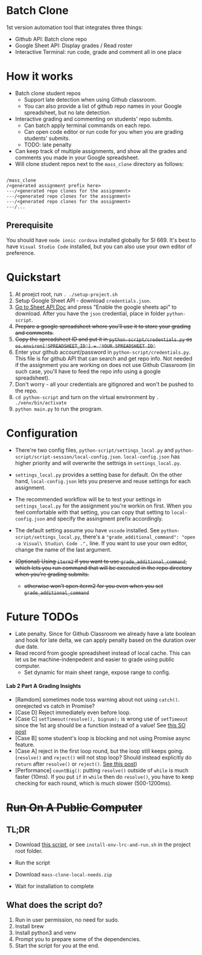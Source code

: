 # Batch Clone

1st version automation tool that integrates three things:
- Github API: Batch clone repo
- Google Sheet API: Display grades / Read roster
- Interactive Terminal: run code, grade and comment all in one place

# How it works

- Batch clone student repos
  - Support late detection when using Github classroom.
  - You can also provide a list of github repo names in your Google spreadsheet, but no late detection.
- Interactive grading and commenting on students' repo submits.
  - Can batch apply terminal commands on each repo.
  - Can open code editor or run code for you when you are grading students' submits.
  - TODO: late penalty
- Can keep track of multiple assignments, and show all the grades and comments you made in your Google spreadsheet.
- Will clone student repos next to the `mass_clone` directory as follows:

```

/mass_clone
/<generated assignment prefix here>
---/<generated repo clones for the assignment>
---/<generated repo clones for the assignment>
---/<generated repo clones for the assignment>
---/...

```

## Prerequisite

You should have `node ionic cordova` installed globally for SI 669. It's best to have `Visual Studio Code` installed, but you can also use your own editor of preference.

# Quickstart

1. At proejct root, run `. ./setup-project.sh`
2. Setup Google Sheet API - download `credentials.json`.
  1. [Go to Sheet API Doc](https://developers.google.com/sheets/api/quickstart/python) and press "Enable the google sheets api" to download. After you have the `json` credential, place in folder `python-script`.
  1. ~~Prepare a google spreadsheet where you'll use it to store your grading and comments.~~
  1. ~~Copy the spreadsheet ID and put it in `python-script/credentials.py` as `os.environ['SPREADSHEET_ID'] = 'YOUR SPREADSHEET ID'`~~
3. Enter your github account/password in `python-script/credentials.py`. This file is for github API that can search and get repo info. Not needed if the assignment you are working on does not use Github Classroom (in such case, you'll have to feed the repo info using a google spreadsheet).
  1. Don't worry - all your credentials are gitignored and won't be pushed to the repo.
4. `cd python-script` and turn on the virtual environment by `. ./venv/bin/activate`
5. `python main.py` to run the program.

# Configuration

- There're two config files, `python-script/settings_local.py` and `python-script/script-session/local-config.json`. `local-config.json` has higher priority and will overwrite the settnigs in `settings_local.py`.
- `settings_local.py` provides a setting base for default. On the other hand, `local-config.json` lets you preserve and reuse settings for each assignment.
- The recommended workflow will be to test your settings in `settings_local.py` for the assignment you're workin on first. When you feel comfortable with that setting, you can copy that setting to `local-config.json` and specify the assingment prefix accordingly.

- The default setting assume you have `vscode` installed. See `python-script/settings_local.py`, there's a `"grade_additional_command": "open -a Visual\ Studio\ Code .",` line. If you want to use your own editor, change the name of the last argument.

- ~~(Optional) Using `iterm2` if you want to use `grade_additional_command`, which lets you run command that will be executed in the repo directory when you're grading submits.~~
  - ~~otherwise won't open iterm2 for you even when you set `grade_additional_command`~~


# Future TODOs

- Late penalty. Since for Github Classroom we already have a late boolean and hook for late delta, we can apply penalty based on the duration over due date.
- Read record from google spreadsheet instead of local cache. This can let us be machine-indenpedent and easier to grade using public computer.
  - Set dynamic for main sheet range, expose range to config.
  

#### Lab 2 Part A Grading Insights

- [Ramdom] sometimes node toss warning about not using `catch()`. onrejected vs catch in Promise?
- [Case D] Reject immediately even before loop.
- [Case C] `setTimeout(resolve(), bignum);` is wrong use of `setTimeout` since the 1st arg should be a function instead of a value! See [this SO post](https://stackoverflow.com/questions/39538473/using-settimeout-on-promise-chain)
- [Case B] some student's loop is blocking and not using Promise async feature.
- [Case A] reject in the first loop round, but the loop still keeps going. (`resolve()` and `reject()` will not stop loop? Should instead explicitly do `return` after `resolve()` or `reject()`. [See this post](https://stackoverflow.com/questions/32536049/do-i-need-to-return-after-early-resolve-reject))
- [Performance] `countBig()`: putting `resolve()` outside of `while` is much faster (10ms). If you put `if` in `while` then do `resolve()`, you have to keep checking for each round, which is much slower (500-1200ms).

# ~~Run On A Public Computer~~

## TL;DR

- Download [this script](https://raw.githubusercontent.com/SI669-internal/mass_clone/master/install-env-lrc-and-run.sh), or see `install-env-lrc-and-run.sh` in the project root folder.

- Run the script
- Download `mass-clone-local-needs.zip`
- Wait for installation to complete

## What does the script do?

1. Run in user permission, no need for sudo.
1. Install brew
1. Install python3 and venv
1. Prompt you to prepare some of the dependencies.
1. Start the script for you at the end.